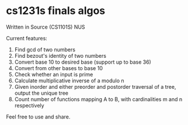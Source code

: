# cs1231s finals algos

Written in Source (CS1101S) NUS

Current features:
1. Find gcd of two numbers
2. Find bezout's identity of two numbers
3. Convert base 10 to desired base (support up to base 36)
4. Convert from other bases to base 10
5. Check whether an input is prime
6. Calculate multiplicative inverse of a modulo n
7. Given inorder and either preorder and postorder traversal of a tree, output the unique tree
8. Count number of functions mapping A to B, with cardinalities m and n respectively

Feel free to use and share.
